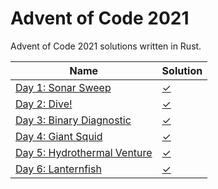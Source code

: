 # Advent of Code 2021

Advent of Code 2021 solutions written in Rust. 

|Name                                                                       |Solution                  |
|---------------------------------------------------------------------------|--------------------------|
|[Day 1: Sonar Sweep](https://adventofcode.com/2021/day/1)                  |[✓](src/bin/day1.rs)      |
|[Day 2: Dive!](https://adventofcode.com/2021/day/2)                        |[✓](src/bin/day2.rs)      |
|[Day 3: Binary Diagnostic](https://adventofcode.com/2021/day/3)            |[✓](src/bin/day3.rs)      |
|[Day 4: Giant Squid](https://adventofcode.com/2021/day/4)                  |[✓](src/bin/day4.rs)      |
|[Day 5: Hydrothermal Venture](https://adventofcode.com/2021/day/5)         |[✓](src/bin/day5.rs)      |
|[Day 6: Lanternfish](https://adventofcode.com/2021/day/6)                  |[✓](src/bin/day6.rs)      |
